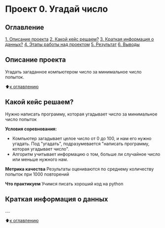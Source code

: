 # Проект 0. Угадай число

## Оглавление
[1. Описание проекта](https://github.com/rayennorv/sf_DS/tree/main/project_0/README.md#Описание-проекта)
[2. Какой кейс решаем?](https://github.com/rayennorv/sf_DS/tree/main/project_0/README.md#Какой-кейс-решаем)
[3. Краткая информация о данных?](https://github.com/rayennorv/sf_DS/tree/main/project_0/README.md#Краткая-информация-о-данных)
[4. Этапы работы над проектом](https://github.com/rayennorv/sf_DS/tree/main/project_0/README.md#Этапы-работы-над-проектом)
[5. Результат](https://github.com/rayennorv/sf_DS/tree/main/project_0/README.md#Результат)
[6. Выводы](https://github.com/rayennorv/sf_DS/tree/main/project_0/README.md#Выводы)

## Описание проекта
Угадать загаданное компьютером число за минимальное число попыток.

:arrow_up:[к оглавлению](https://github.com/rayennorv/sf_DS/blob/main/project_0/README.md#Оглавление)

## Какой кейс решаем?
Нужно написать программу, которая угадывает число за минимальное число попыток

**Условия соревнования:**
- Компьютер загадывает целое число от 0 до 100, и нам его нужно угадать. Под "угадать", подразумевается "написать программу, которая угадывает число".
- Алгоритм учитывает информацию о том, больше ли случайное число или меньше нужного нам.

**Метрика качества**
Результаты оцениваются по среднему количеству попыток при 1000 повторений

**Что практикуем**
Учимся писать хороший код на python

## Краткая информация о данных
....

:arrow_up:[к оглавлению](https://github.com/rayennorv/sf_DS/blob/main/project_0/README.md#Оглавление)